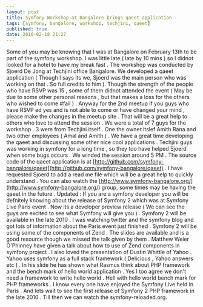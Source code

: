 ```yaml
---
layout: post
title: Symfony Workshop at Bangalore brings qaeet application
tags: [symfony, bangalore, workshop, techjini, qaeet]
published: true
date: 2010-02-18 21:27
---
```

Some of you may be knowing that I was at Bangalore on February 13th to be part of the symfony workshop. I was little late ( late by 10 mins ) so I didnot looked for a hotel to have my break fast . The workshop was conducted by Sjoerd De Jong at Techjini office Bangalore. We developed a qaeet application ( Though I says its we, Sjoerd was the main person who was working on that . So full credits to him ). Though the strength of the people who have RSVP was 15 , some of them didnot attended the event ( May be due to some other personal reasons , but that makes a loss for the others who wished to come \#fail ) . Anyway for the 2nd meetup if you guys who have RSVP ed yes and is not able to come or have changed your mind , please make the changes in the meetup site . That will be a great help to others who love to attend the session .  We were a total of 7 guys for the workshop . 3 were from Techjini itself . One the owner itslef Amith Rana and two other employees ( Amal and Amith ) . We have a great time developing the qaeet and discussing some other nice cool applications . Techjini guys was working in symfony for a long time , so they too have helped Sjoerd when some bugs occurs . We winded the session around 5 PM .  The source code of the qaeet application is at [http://github.com/symfony-bangalore/qaeet](http://github.com/symfony-bangalore/qaeet) . I have requested Sjoerd to add a read me file which will be a great help to quickly understand . You can also watch the [http://www.symfony-bangalore.org/](http://www.symfony-bangalore.org/) group, some times may be having the qaeet in the future .  Updated : If you are a symfony developer you will be defnitely knowing about the release of Symfony 2 which was at Symfony Live Paris event . Now its a developer preview release ( We can see the guys are excited to see what Symfony will give you ) . Symfony 2 will be available in the late 2010 . I was watching twitter and the symfony blog and got lots of information about the Paris event just finished . Symfony 2 will be using some of the components of Zend . The slides are available and is a good resource though we missed the talk given by them . Matthew Weier O'Phinney have given a talk about how to use of Zend components in symfony project . I also loved the presentation of Dustin Whittle of Yahoo . Yahoo uses symfony as a full stack framework ( Delicious , Yahoo answers etc ) . In his slide he has shown what Rasmus think about PHP framework and the bench mark of hello world application . Yes I too agree we don't need a framework to write hello world . Hell with hello world bench mark for PHP frameworks .  I know every one have enjoyed the Symfony Live held in Paris . And lets wait to see the first release of Symfony 2 PHP framework in the late 2010 . Till then we can watch the symfony-reloaded.org.   
